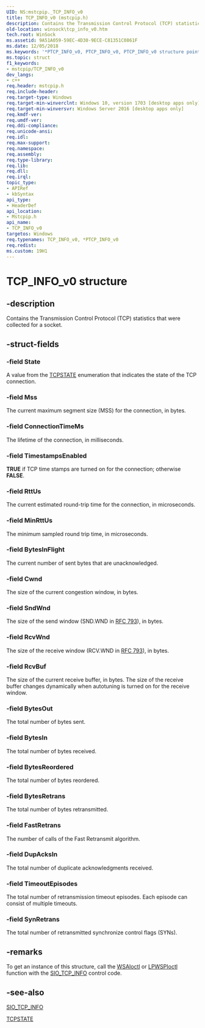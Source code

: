 ```yaml
---
UID: NS:mstcpip._TCP_INFO_v0
title: TCP_INFO_v0 (mstcpip.h)
description: Contains the Transmission Control Protocol (TCP) statistics that were collected for a socket.
old-location: winsock\tcp_info_v0.htm
tech.root: WinSock
ms.assetid: 9A51A059-59EC-4D30-9ECE-C81351C0861F
ms.date: 12/05/2018
ms.keywords: '*PTCP_INFO_v0, PTCP_INFO_v0, PTCP_INFO_v0 structure pointer [Winsock], TCP_INFO_v0, TCP_INFO_v0 structure [Winsock], mstcpip/PTCP_INFO_v0, mstcpip/TCP_INFO_v0, winsock.tcp_info_v0'
ms.topic: struct
f1_keywords:
- mstcpip/TCP_INFO_v0
dev_langs:
- c++
req.header: mstcpip.h
req.include-header: 
req.target-type: Windows
req.target-min-winverclnt: Windows 10, version 1703 [desktop apps only]
req.target-min-winversvr: Windows Server 2016 [desktop apps only]
req.kmdf-ver: 
req.umdf-ver: 
req.ddi-compliance: 
req.unicode-ansi: 
req.idl: 
req.max-support: 
req.namespace: 
req.assembly: 
req.type-library: 
req.lib: 
req.dll: 
req.irql: 
topic_type:
- APIRef
- kbSyntax
api_type:
- HeaderDef
api_location:
- Mstcpip.h
api_name:
- TCP_INFO_v0
targetos: Windows
req.typenames: TCP_INFO_v0, *PTCP_INFO_v0
req.redist: 
ms.custom: 19H1
---
```


# TCP_INFO_v0 structure


## -description


Contains the Transmission Control Protocol (TCP)  statistics that were collected for a socket.


## -struct-fields




### -field State

A value from the <a href="https://docs.microsoft.com/windows/desktop/api/mstcpip/ne-mstcpip-tcpstate">TCPSTATE</a> enumeration that indicates the  state of the TCP connection.


### -field Mss

The current maximum segment size (MSS) for the connection, in bytes.


### -field ConnectionTimeMs

The lifetime of the connection, in milliseconds.


### -field TimestampsEnabled

<b>TRUE</b> if TCP time stamps are turned on for the connection; otherwise <b>FALSE</b>.


### -field RttUs

The current estimated round-trip time for the connection, in microseconds.


### -field MinRttUs

The minimum sampled round trip time, in microseconds.


### -field BytesInFlight

The current number of sent bytes that are unacknowledged.


### -field Cwnd

The size of the current congestion window, in bytes.


### -field SndWnd

The size of the send window (SND.WND in <a href="https://go.microsoft.com/fwlink/p/?linkid=852445">RFC 793</a>),  in bytes. 


### -field RcvWnd

 The size of the receive window (RCV.WND in <a href="https://go.microsoft.com/fwlink/p/?linkid=852445">RFC 793</a>), in bytes.


### -field RcvBuf

The size of the current receive buffer, in bytes.   The size of the receive buffer  changes dynamically when autotuning is turned on for the receive window.


### -field BytesOut

The total number of bytes sent.


### -field BytesIn

The total number of bytes received.


### -field BytesReordered

The total number of bytes reordered.


### -field BytesRetrans

The total number of bytes retransmitted.


### -field FastRetrans

The number of calls of the Fast Retransmit algorithm.


### -field DupAcksIn

The total number of duplicate acknowledgments received.


### -field TimeoutEpisodes

The total number of retransmission timeout episodes. Each episode can consist of multiple timeouts.


### -field SynRetrans

The total number of retransmitted synchronize control flags (SYNs).


## -remarks



To get an instance of this structure,  call the 
   <a href="https://docs.microsoft.com/windows/desktop/api/winsock2/nf-winsock2-wsaioctl">WSAIoctl</a> or <a href="https://docs.microsoft.com/previous-versions/windows/hardware/network/ff566296(v=vs.85)">LPWSPIoctl</a> function with the <a href="https://docs.microsoft.com/previous-versions/windows/desktop/legacy/mt823415(v=vs.85)">SIO_TCP_INFO</a> 
   control code.




## -see-also




<a href="https://docs.microsoft.com/previous-versions/windows/desktop/legacy/mt823415(v=vs.85)">SIO_TCP_INFO</a>



<a href="https://docs.microsoft.com/windows/desktop/api/mstcpip/ne-mstcpip-tcpstate">TCPSTATE</a>
 

 

